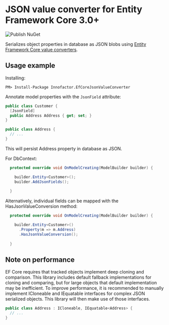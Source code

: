 ﻿# JSON value converter for Entity Framework Core 3.0+

![Publish NuGet](https://github.com/AlexEngblom/EfCoreJsonValueConverter/workflows/NuGet%20Package%20CI/badge.svg)

Serializes object properties in database as JSON blobs using [Entity Framework Core value converters](https://docs.microsoft.com/en-us/ef/core/modeling/value-conversions).

## Usage example

Installing:
```
PM> Install-Package Innofactor.EfCoreJsonValueConverter
```

Annotate model properties with the ```JsonField``` attribute:
```csharp
public class Customer {
  [JsonField]
  public Address Address { get; set; }
}

public class Address {
  // ...
}
```

This will persist Address property in database as JSON.

For DbContext:

```csharp
  protected override void OnModelCreating(ModelBuilder builder) {

    builder.Entity<Customer>();
    builder.AddJsonFields();        
    
  }
```

Alternatively, individual fields can be mapped with the HasJsonValueConversion method:
```csharp
  protected override void OnModelCreating(ModelBuilder builder) {

    builder.Entity<Customer>()
      .Property(m => m.Address)
      .HasJsonValueConversion();
    
  }
```

## Note on performance

EF Core requires that tracked objects implement deep cloning and comparison.
This library includes default fallback implementations for cloning and comparing, 
but for large objects that default implementation may be inefficient. 
To improve performance, it is recommended to manually implement ICloneable and IEquatable<T> interfaces for complex
JSON serialized objects. This library will then make use of those interfaces.

```csharp
public class Address : ICloneable, IEquatable<Address> {
  // ...
}
```
